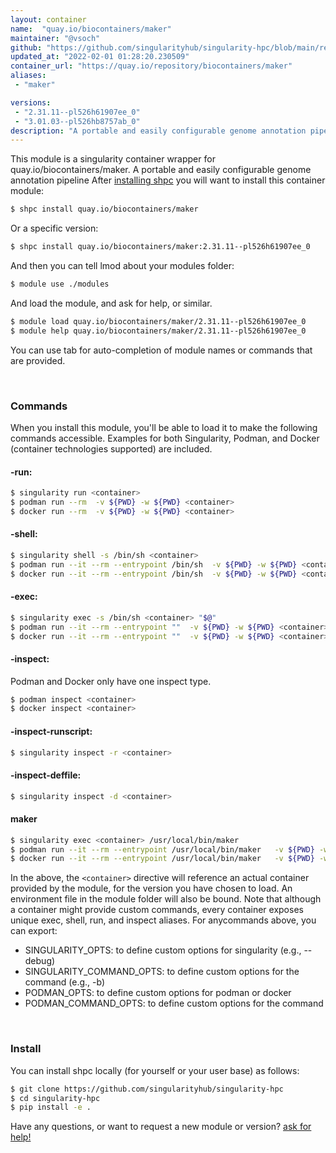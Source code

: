 ```yaml
---
layout: container
name:  "quay.io/biocontainers/maker"
maintainer: "@vsoch"
github: "https://github.com/singularityhub/singularity-hpc/blob/main/registry/quay.io/biocontainers/maker/container.yaml"
updated_at: "2022-02-01 01:28:20.230509"
container_url: "https://quay.io/repository/biocontainers/maker"
aliases:
 - "maker"

versions:
 - "2.31.11--pl526h61907ee_0"
 - "3.01.03--pl526hb8757ab_0"
description: "A portable and easily configurable genome annotation pipeline"
---
```


This module is a singularity container wrapper for quay.io/biocontainers/maker.
A portable and easily configurable genome annotation pipeline
After [installing shpc](#install) you will want to install this container module:

```bash
$ shpc install quay.io/biocontainers/maker
```

Or a specific version:

```bash
$ shpc install quay.io/biocontainers/maker:2.31.11--pl526h61907ee_0
```

And then you can tell lmod about your modules folder:

```bash
$ module use ./modules
```

And load the module, and ask for help, or similar.

```bash
$ module load quay.io/biocontainers/maker/2.31.11--pl526h61907ee_0
$ module help quay.io/biocontainers/maker/2.31.11--pl526h61907ee_0
```

You can use tab for auto-completion of module names or commands that are provided.

<br>

### Commands

When you install this module, you'll be able to load it to make the following commands accessible.
Examples for both Singularity, Podman, and Docker (container technologies supported) are included.

#### -run:

```bash
$ singularity run <container>
$ podman run --rm  -v ${PWD} -w ${PWD} <container>
$ docker run --rm  -v ${PWD} -w ${PWD} <container>
```

#### -shell:

```bash
$ singularity shell -s /bin/sh <container>
$ podman run --it --rm --entrypoint /bin/sh  -v ${PWD} -w ${PWD} <container>
$ docker run --it --rm --entrypoint /bin/sh  -v ${PWD} -w ${PWD} <container>
```

#### -exec:

```bash
$ singularity exec -s /bin/sh <container> "$@"
$ podman run --it --rm --entrypoint ""  -v ${PWD} -w ${PWD} <container> "$@"
$ docker run --it --rm --entrypoint ""  -v ${PWD} -w ${PWD} <container> "$@"
```

#### -inspect:

Podman and Docker only have one inspect type.

```bash
$ podman inspect <container>
$ docker inspect <container>
```

#### -inspect-runscript:

```bash
$ singularity inspect -r <container>
```

#### -inspect-deffile:

```bash
$ singularity inspect -d <container>
```


#### maker
       
```bash
$ singularity exec <container> /usr/local/bin/maker
$ podman run --it --rm --entrypoint /usr/local/bin/maker   -v ${PWD} -w ${PWD} <container> -c " $@"
$ docker run --it --rm --entrypoint /usr/local/bin/maker   -v ${PWD} -w ${PWD} <container> -c " $@"
```



In the above, the `<container>` directive will reference an actual container provided
by the module, for the version you have chosen to load. An environment file in the
module folder will also be bound. Note that although a container
might provide custom commands, every container exposes unique exec, shell, run, and
inspect aliases. For anycommands above, you can export:

 - SINGULARITY_OPTS: to define custom options for singularity (e.g., --debug)
 - SINGULARITY_COMMAND_OPTS: to define custom options for the command (e.g., -b)
 - PODMAN_OPTS: to define custom options for podman or docker
 - PODMAN_COMMAND_OPTS: to define custom options for the command

<br>
  
### Install

You can install shpc locally (for yourself or your user base) as follows:

```bash
$ git clone https://github.com/singularityhub/singularity-hpc
$ cd singularity-hpc
$ pip install -e .
```

Have any questions, or want to request a new module or version? [ask for help!](https://github.com/singularityhub/singularity-hpc/issues)
